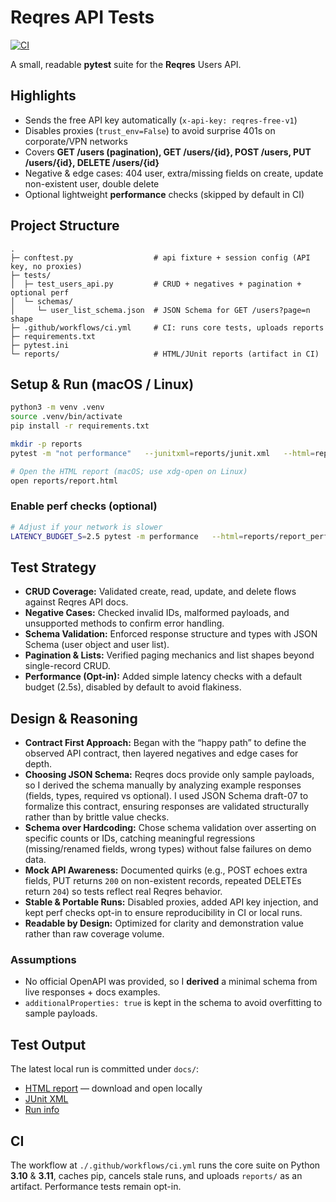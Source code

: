 # Reqres API Tests
[![CI](https://github.com/mlay0797/Reqres-API-Tests/actions/workflows/ci.yml/badge.svg)](https://github.com/mlay0797/Reqres-API-Tests/actions/workflows/ci.yml)

A small, readable **pytest** suite for the **Reqres** Users API.

## Highlights
- Sends the free API key automatically (`x-api-key: reqres-free-v1`)
- Disables proxies (`trust_env=False`) to avoid surprise 401s on corporate/VPN networks
- Covers **GET /users (pagination), GET /users/{id}, POST /users, PUT /users/{id}, DELETE /users/{id}**
- Negative & edge cases: 404 user, extra/missing fields on create, update non-existent user, double delete
- Optional lightweight **performance** checks (skipped by default in CI)

## Project Structure
```text
.
├─ conftest.py                  # api fixture + session config (API key, no proxies)
├─ tests/
│  ├─ test_users_api.py         # CRUD + negatives + pagination + optional perf
│  └─ schemas/
│     └─ user_list_schema.json  # JSON Schema for GET /users?page=n shape
├─ .github/workflows/ci.yml     # CI: runs core tests, uploads reports
├─ requirements.txt
├─ pytest.ini
└─ reports/                     # HTML/JUnit reports (artifact in CI)
```

## Setup & Run (macOS / Linux)
```bash
python3 -m venv .venv
source .venv/bin/activate
pip install -r requirements.txt

mkdir -p reports
pytest -m "not performance"   --junitxml=reports/junit.xml   --html=reports/report.html --self-contained-html

# Open the HTML report (macOS; use xdg-open on Linux)
open reports/report.html
```

### Enable perf checks (optional)
```bash
# Adjust if your network is slower
LATENCY_BUDGET_S=2.5 pytest -m performance   --html=reports/report_perf.html --self-contained-html
```
## Test Strategy
- **CRUD Coverage:** Validated create, read, update, and delete flows against Reqres API docs.  
- **Negative Cases:** Checked invalid IDs, malformed payloads, and unsupported methods to confirm error handling.  
- **Schema Validation:** Enforced response structure and types with JSON Schema (user object and user list).  
- **Pagination & Lists:** Verified paging mechanics and list shapes beyond single-record CRUD.  
- **Performance (Opt-in):** Added simple latency checks with a default budget (2.5s), disabled by default to avoid flakiness.  

## Design & Reasoning
- **Contract First Approach:** Began with the “happy path” to define the observed API contract, then layered negatives and edge cases for depth.  
- **Choosing JSON Schema:** Reqres docs provide only sample payloads, so I derived the schema manually by analyzing example responses (fields, types, required vs optional). I used JSON Schema draft-07 to formalize this contract, ensuring responses are validated structurally rather than by brittle value checks.  
- **Schema over Hardcoding:** Chose schema validation over asserting on specific counts or IDs, catching meaningful regressions (missing/renamed fields, wrong types) without false failures on demo data.  
- **Mock API Awareness:** Documented quirks (e.g., POST echoes extra fields, PUT returns `200` on non-existent records, repeated DELETEs return `204`) so tests reflect real Reqres behavior.  
- **Stable & Portable Runs:** Disabled proxies, added API key injection, and kept perf checks opt-in to ensure reproducibility in CI or local runs.  
- **Readable by Design:** Optimized for clarity and demonstration value rather than raw coverage volume.

### Assumptions
- No official OpenAPI was provided, so I **derived** a minimal schema from live responses + docs examples.
- `additionalProperties: true` is kept in the schema to avoid overfitting to sample payloads.

## Test Output
The latest local run is committed under `docs/`:
- [HTML report](./docs/report.html) — download and open locally
- [JUnit XML](./docs/junit.xml)
- [Run info](./docs/REPORT_INFO.txt)

## CI
The workflow at `./.github/workflows/ci.yml` runs the core suite on Python **3.10** & **3.11**, caches pip, cancels stale runs, and uploads `reports/` as an artifact. Performance tests remain opt-in.

